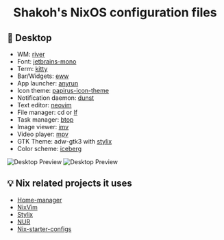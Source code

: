 <h1 align="center">Shakoh's NixOS configuration files</h1>

## 🗿 Desktop
- WM: [river](https://github.com/riverwm/river)
- Font: [jetbrains-mono](https://github.com/JetBrains/JetBrainsMono)
- Term: [kitty](https://github.com/kovidgoyal/kitty)
- Bar/Widgets: [eww](https://github.com/elkowar/eww)
- App launcher: [anyrun](https://github.com/Kirottu/anyrun)
- Icon theme: [papirus-icon-theme](https://github.com/PapirusDevelopmentTeam/papirus-icon-theme)
- Notification daemon: [dunst](https://github.com/dunst-project/dunst)
- Text editor: [neovim](https://github.com/neovim/neovim)
- File manager: cd or [lf](https://github.com/gokcehan/lf)
- Task manager: [btop](https://github.com/aristocratos/btop)
- Image viewer: [imv](https://sr.ht/~exec64/imv)
- Video player: [mpv](https://github.com/mpv-player/mpv)
- GTK Theme: adw-gtk3 with [stylix](https://github.com/danth/stylix)
- Color scheme: [iceberg](https://github.com/cocopon/iceberg.vim)

<img src="https://cdn.discordapp.com/attachments/885297123669716992/1162744522053271672/image.png?ex=653d0d38&is=652a9838&hm=775539441a973e4f1a3c451778cd83ae3b162fdf7c5f570b65a2b718fc454624&" alt="Desktop Preview">

<img src="https://media.discordapp.net/attachments/885297123669716992/1162748153099976834/image.png?ex=653d109a&is=652a9b9a&hm=dbc91e465d71e392eae63561c68af8a2cc4f93884dcb576ddb737db5a3f74cf4&" alt="Desktop Preview">

## 💡 Nix related projects it uses
- [Home-manager](https://github.com/nix-community/home-manager)
- [NixVim](https://github.com/nix-community/nixvim)
- [Stylix](https://github.com/danth/stylix)
- [NUR](https://github.com/nix-community/NUR)
- [Nix-starter-configs](https://github.com/Misterio77/nix-starter-configs)
